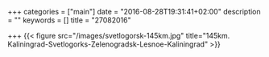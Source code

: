 +++
categories = ["main"]
date = "2016-08-28T19:31:41+02:00"
description = ""
keywords = []
title = "27082016"

+++
{{< figure src="/images/svetlogorsk-145km.jpg" title="145km. Kaliningrad-Svetlogorks-Zelenogradsk-Lesnoe-Kaliningrad" >}}

<!--more-->
